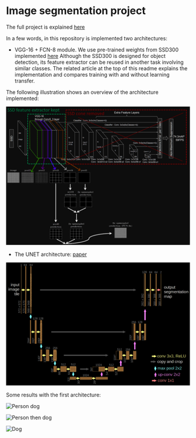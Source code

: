# Image segmentation project

The full project is explained [here](https://apiquet.com/2021/01/03/segmentation-model-implementation/)

In a few words, in this repository is implemented two architectures:

* VGG-16 + FCN-8 module. We use pre-trained weights from SSD300 implemented [here](https://github.com/Apiquet/Tracking_SSD_ReID)
Although the SSD300 is designed for object detection, its feature extractor can be reused in another task involving similar classes.
The related article at the top of this readme explains the implementation and compares training with and without learning transfer.

The following illustration shows an overview of the architecture implemented:

![Transfer learning from SSD300](imgs/transfer_learning_from_ssd.png)

* The UNET architecture: [paper](https://arxiv.org/pdf/1505.04597.pdf)

![U-Net](imgs/unet.png)


Some results with the first architecture:

![Person dog](imgs/person_dog_segmentation.gif)

![Person then dog](imgs/person_then_dog_segmentation.gif)

![Dog](imgs/dog_segmentation.gif)
